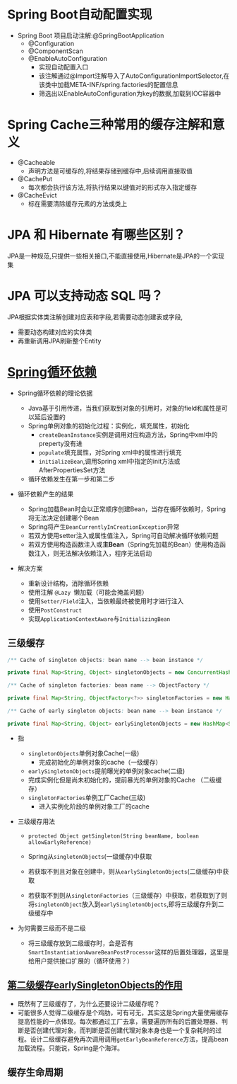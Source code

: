 # Spring Boot自动配置实现

* Spring Boot 项目启动注解:@SpringBootApplication
  * @Configuration
  * @ComponentScan
  * @EnableAutoConfiguration
    * 实现自动配置入口
    * 该注解通过@Import注解导入了AutoConfigurationImportSelector,在该类中加载META-INF/spring.factories的配置信息
    * 筛选出以EnableAutoConfiguration为key的数据,加载到IOC容器中

# Spring Cache三种常用的缓存注解和意义

* @Cacheable
  * 声明方法是可缓存的,将结果存储到缓存中,后续调用直接取值
* @CachePut
  * 每次都会执行该方法,将执行结果以键值对的形式存入指定缓存
* @CacheEvict
  * 标在需要清除缓存元素的方法或类上

# JPA 和 Hibernate 有哪些区别？

JPA是一种规范,只提供一些相关接口,不能直接使用,Hibernate是JPA的一个实现集

# JPA 可以支持动态 SQL 吗？

JPA根据实体类注解创建对应表和字段,若需要动态创建表或字段,

* 需要动态构建对应的实体类
* 再重新调用JPA刷新整个Entity

# [Spring循环依赖](https://blog.csdn.net/github_38687585/article/details/82317674)

* Spring循环依赖的理论依据
  * Java基于引用传递，当我们获取到对象的引用时，对象的field和属性是可以延后设置的
  * Spring单例对象的初始化过程：实例化，填充属性，初始化
    * `createBeanInstance`实例是调用对应构造方法，Spring中xml中的preperty没有进
    * `populate`填充属性，对Spring xml中的属性进行填充
    * `initializeBean`,调用Spring xml中指定的init方法或AfterPropertiesSet方法
  * 循环依赖发生在第一步和第二步

* 循环依赖产生的结果
  * Spring加载Bean时会以正常顺序创建Bean，当存在循环依赖时，Spring将无法决定创建哪个Bean
  * Spring将产生`BeanCurrentlyInCreationException`异常
  * 若双方使用setter注入或属性值注入，Spring可自动解决循环依赖问题
  * 若双方使用构造函数注入或**主Bean**（Spring先加载的Bean）使用构造函数注入，则无法解决依赖注入，程序无法启动

* 解决方案
  * 重新设计结构，消除循环依赖
  * 使用注解  `@Lazy `懒加载（可能会掩盖问题）
  * 使用`Setter/Field`注入，当依赖最终被使用时才进行注入
  * 使用`PostConstruct`
  * 实现`ApplicationContextAware`与`InitializingBean`

## 三级缓存

```java
/** Cache of singleton objects: bean name --> bean instance */

private final Map<String, Object> singletonObjects = new ConcurrentHashMap<String, Object>(256);

/** Cache of singleton factories: bean name --> ObjectFactory */

private final Map<String, ObjectFactory<?>> singletonFactories = new HashMap<String, ObjectFactory<?>>(16);

/** Cache of early singleton objects: bean name --> bean instance */

private final Map<String, Object> earlySingletonObjects = new HashMap<String, Object>(16);
```

* 指
  * `singletonObjects`单例对象Cache(一级)
    * 完成初始化的单例对象的cache（一级缓存）
  * `earlySingletonObjects`提前曝光的单例对象cache(二级)
  * 完成实例化但是尚未初始化的，提前暴光的单例对象的Cache （二级缓存）
  * `singletonFactories`单例工厂Cache(三级)
    * 进入实例化阶段的单例对象工厂的cache
  
* 三级缓存用法

  * `protected Object getSingleton(String beanName, boolean allowEarlyReference) `

  * Spring从`singletonObjects`(一级缓存)中获取
  * 若获取不到且对象在创建中，则从`earlySingletonObjects`(二级缓存)中获取
  * 若获取不到则从`singletonFactories`（三级缓存）中获取，若获取到了则将`singletonObject`放入到`earlySingletonObjects`,即将三级缓存升到二级缓存中

* 为何需要三级而不是二级
  * 将三级缓存放到二级缓存时，会是否有`SmartInstantiationAwareBeanPostProcessor`这样的后置处理器，这里是给用户提供接口扩展的（循环使用？）

## [第二级缓存earlySingletonObjects的作用](https://juejin.im/post/5dbb9fdef265da4d4c202483#heading-10)

* 既然有了三级缓存了，为什么还要设计二级缓存呢？
* 可能很多人觉得二级缓存是个鸡肋，可有可无，其实这是Spring大量使用缓存提高性能的一点体现。每次都通过工厂去拿，需要遍历所有的后置处理器、判断是否创建代理对象，而判断是否创建代理对象本身也是一个复杂耗时的过程。设计二级缓存避免再次调用调用`getEarlyBeanReference`方法，提高bean加载流程。只能说，Spring是个海洋。

## 缓存生命周期